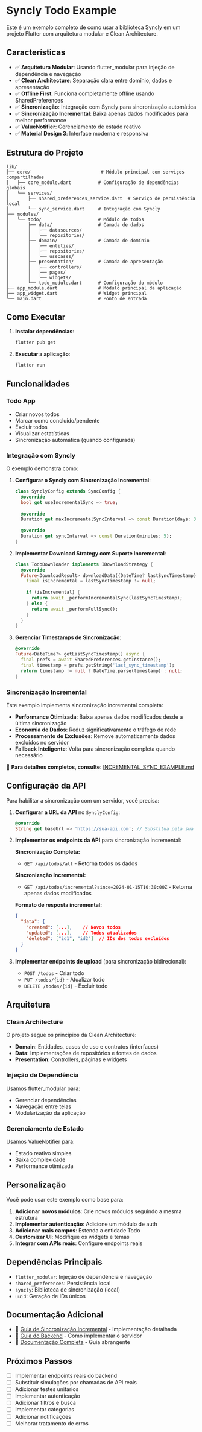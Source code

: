 # Syncly Todo Example

Este é um exemplo completo de como usar a biblioteca Syncly em um projeto Flutter com arquitetura modular e Clean Architecture.

## Características

- ✅ **Arquitetura Modular**: Usando flutter_modular para injeção de dependência e navegação
- ✅ **Clean Architecture**: Separação clara entre domínio, dados e apresentação
- ✅ **Offline First**: Funciona completamente offline usando SharedPreferences
- ✅ **Sincronização**: Integração com Syncly para sincronização automática
- ✅ **Sincronização Incremental**: Baixa apenas dados modificados para melhor performance
- ✅ **ValueNotifier**: Gerenciamento de estado reativo
- ✅ **Material Design 3**: Interface moderna e responsiva

## Estrutura do Projeto

```
lib/
├── core/                          # Módulo principal com serviços compartilhados
│   ├── core_module.dart          # Configuração de dependências globais
│   └── services/
│       ├── shared_preferences_service.dart  # Serviço de persistência local
│       └── sync_service.dart     # Integração com Syncly
├── modules/
│   └── todo/                     # Módulo de todos
│       ├── data/                 # Camada de dados
│       │   ├── datasources/
│       │   └── repositories/
│       ├── domain/               # Camada de domínio
│       │   ├── entities/
│       │   ├── repositories/
│       │   └── usecases/
│       ├── presentation/         # Camada de apresentação
│       │   ├── controllers/
│       │   ├── pages/
│       │   └── widgets/
│       └── todo_module.dart      # Configuração do módulo
├── app_module.dart               # Módulo principal da aplicação
├── app_widget.dart               # Widget principal
└── main.dart                     # Ponto de entrada
```

## Como Executar

1. **Instalar dependências**:
   ```bash
   flutter pub get
   ```

2. **Executar a aplicação**:
   ```bash
   flutter run
   ```

## Funcionalidades

### Todo App
- Criar novos todos
- Marcar como concluído/pendente
- Excluir todos
- Visualizar estatísticas
- Sincronização automática (quando configurada)

### Integração com Syncly

O exemplo demonstra como:

1. **Configurar o Syncly com Sincronização Incremental**:
   ```dart
   class SynclyConfig extends SyncConfig {
     @override
     bool get useIncrementalSync => true;
     
     @override
     Duration get maxIncrementalSyncInterval => const Duration(days: 3);
     
     @override
     Duration get syncInterval => const Duration(minutes: 5);
   }
   ```

2. **Implementar Download Strategy com Suporte Incremental**:
   ```dart
   class TodoDownloader implements IDownloadStrategy {
     @override
     Future<DownloadResult> downloadData({DateTime? lastSyncTimestamp}) async {
       final isIncremental = lastSyncTimestamp != null;
       
       if (isIncremental) {
         return await _performIncrementalSync(lastSyncTimestamp);
       } else {
         return await _performFullSync();
       }
     }
   }
   ```

3. **Gerenciar Timestamps de Sincronização**:
   ```dart
   @override
   Future<DateTime?> getLastSyncTimestamp() async {
     final prefs = await SharedPreferences.getInstance();
     final timestamp = prefs.getString('last_sync_timestamp');
     return timestamp != null ? DateTime.parse(timestamp) : null;
   }
   ```



### Sincronização Incremental

Este exemplo implementa sincronização incremental completa:

- **Performance Otimizada**: Baixa apenas dados modificados desde a última sincronização
- **Economia de Dados**: Reduz significativamente o tráfego de rede
- **Processamento de Exclusões**: Remove automaticamente dados excluídos no servidor
- **Fallback Inteligente**: Volta para sincronização completa quando necessário

📖 **Para detalhes completos, consulte**: [INCREMENTAL_SYNC_EXAMPLE.md](INCREMENTAL_SYNC_EXAMPLE.md)

## Configuração da API

Para habilitar a sincronização com um servidor, você precisa:

1. **Configurar a URL da API** no `SynclyConfig`:
   ```dart
   @override
   String get baseUrl => 'https://sua-api.com'; // Substitua pela sua URL
   ```

2. **Implementar os endpoints da API** para sincronização incremental:
   
   **Sincronização Completa:**
   - `GET /api/todos/all` - Retorna todos os dados
   
   **Sincronização Incremental:**
   - `GET /api/todos/incremental?since=2024-01-15T10:30:00Z` - Retorna apenas dados modificados
   
   **Formato de resposta incremental:**
   ```json
   {
     "data": {
       "created": [...],    // Novos todos
       "updated": [...],    // Todos atualizados
       "deleted": ["id1", "id2"]  // IDs dos todos excluídos
     }
   }
   ```

3. **Implementar endpoints de upload** (para sincronização bidirecional):
   - `POST /todos` - Criar todo
   - `PUT /todos/{id}` - Atualizar todo
   - `DELETE /todos/{id}` - Excluir todo

## Arquitetura

### Clean Architecture

O projeto segue os princípios da Clean Architecture:

- **Domain**: Entidades, casos de uso e contratos (interfaces)
- **Data**: Implementações de repositórios e fontes de dados
- **Presentation**: Controllers, páginas e widgets

### Injeção de Dependência

Usamos flutter_modular para:
- Gerenciar dependências
- Navegação entre telas
- Modularização da aplicação

### Gerenciamento de Estado

Usamos ValueNotifier para:
- Estado reativo simples
- Baixa complexidade
- Performance otimizada

## Personalização

Você pode usar este exemplo como base para:

1. **Adicionar novos módulos**: Crie novos módulos seguindo a mesma estrutura
2. **Implementar autenticação**: Adicione um módulo de auth
3. **Adicionar mais campos**: Estenda a entidade Todo
4. **Customizar UI**: Modifique os widgets e temas
5. **Integrar com APIs reais**: Configure endpoints reais

## Dependências Principais

- `flutter_modular`: Injeção de dependência e navegação
- `shared_preferences`: Persistência local
- `syncly`: Biblioteca de sincronização (local)
- `uuid`: Geração de IDs únicos

## Documentação Adicional

- 📖 [Guia de Sincronização Incremental](INCREMENTAL_SYNC_EXAMPLE.md) - Implementação detalhada
- 📖 [Guia do Backend](../BACKEND_SYNC_GUIDE.md) - Como implementar o servidor
- 📖 [Documentação Completa](../INCREMENTAL_SYNC_GUIDE.md) - Guia abrangente

## Próximos Passos

- [ ] Implementar endpoints reais do backend
- [ ] Substituir simulações por chamadas de API reais
- [ ] Adicionar testes unitários
- [ ] Implementar autenticação
- [ ] Adicionar filtros e busca
- [ ] Implementar categorias
- [ ] Adicionar notificações
- [ ] Melhorar tratamento de erros